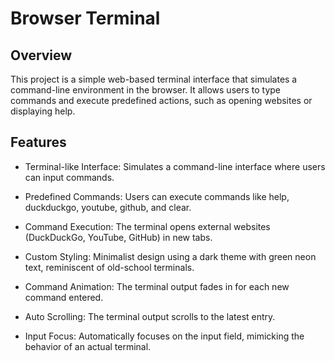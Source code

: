 # Browser Terminal
## Overview

This project is a simple web-based terminal interface that simulates a command-line environment in the browser. It allows users to type commands and execute predefined actions, such as opening websites or displaying help.

## Features

- Terminal-like Interface: Simulates a command-line interface where users can input commands.

- Predefined Commands: Users can execute commands like help, duckduckgo, youtube, github, and clear.

- Command Execution: The terminal opens external websites (DuckDuckGo, YouTube, GitHub) in new tabs.

- Custom Styling: Minimalist design using a dark theme with green neon text, reminiscent of old-school terminals.

- Command Animation: The terminal output fades in for each new command entered.

- Auto Scrolling: The terminal output scrolls to the latest entry.

- Input Focus: Automatically focuses on the input field, mimicking the behavior of an actual terminal.